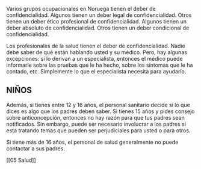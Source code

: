 Varios grupos ocupacionales en Noruega tienen el deber de confidencialidad. Algunos tienen un deber legal de confidencialidad. Otros tienen un deber ético profesional de confidencialidad. Algunos tienen un deber absoluto de confidencialidad. Otros tienen un deber condicional de confidencialidad.

Los profesionales de la salud tienen el deber de confidencialidad. Nadie debe saber de qué están hablando usted y su médico. Pero, hay algunas excepciones: si lo derivan a un especialista, entonces el médico puede informarle sobre las pruebas que le ha hecho, sobre los síntomas que le ha contado, etc. Simplemente lo que el especialista necesita para ayudarlo.

## NIÑOS

Además, si tienes entre 12 y 16 años, el personal sanitario decide si lo que dices es algo que los padres deben saber. Si tienes 15 años y pides consejo sobre anticoncepción, entonces no hay razón para que tus padres sean notificados. Sin embargo, puede ser necesario involucrar a los padres si está tratando temas que pueden ser perjudiciales para usted o para otros.

Si tiene más de 16 años, el personal de salud generalmente no puede contactar a sus padres.

[[05 Salud]]
